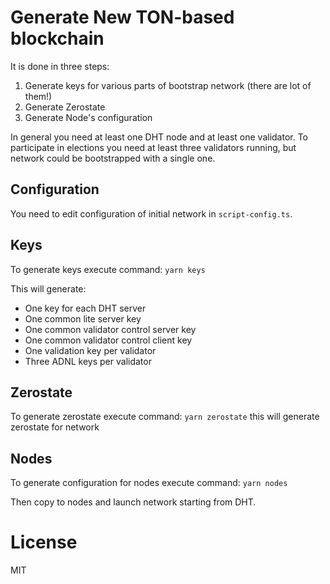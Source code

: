 # Generate New TON-based blockchain

It is done in three steps:

1) Generate keys for various parts of bootstrap network (there are lot of them!)
2) Generate Zerostate
3) Generate Node's configuration

In general you need at least one DHT node and at least one validator. To participate in elections you need at least three validators running, but network could be bootstrapped with a single one.

## Configuration
You need to edit configuration of initial network in `script-config.ts`.

## Keys

To generate keys execute command:
```yarn keys```

This will generate:
* One key for each DHT server
* One common lite server key
* One common validator control server key
* One common validator control client key
* One validation key per validator
* Three ADNL keys per validator

## Zerostate

To generate zerostate execute command:
```yarn zerostate```
this will generate zerostate for network

## Nodes

To generate configuration for nodes execute command:
```yarn nodes```

Then copy to nodes and launch network starting from DHT.

# License
MIT